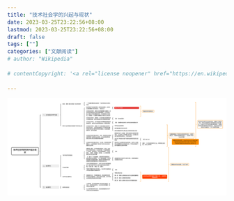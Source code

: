 ```yaml
---
title: "技术社会学的兴起与现状"
date: 2023-03-25T23:22:56+08:00
lastmod: 2023-03-25T23:22:56+08:00
draft: false
tags: [""]
categories: ["文献阅读"]
# author: "Wikipedia"

# contentCopyright: '<a rel="license noopener" href="https://en.wikipedia.org/wiki/Wikipedia:Text_of_Creative_Commons_Attribution-ShareAlike_3.0_Unported_License" target="_blank">Creative Commons Attribution-ShareAlike License</a>'

---
```



![](技术社会学研究的兴起与现状.png)
